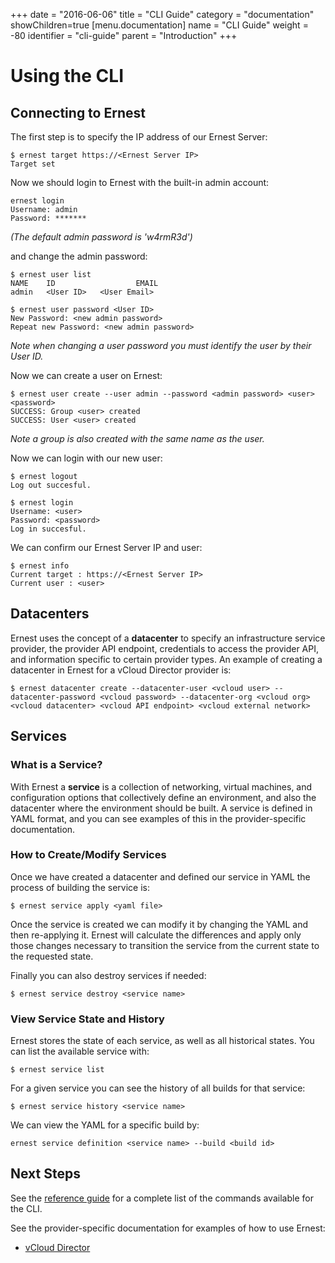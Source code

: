 +++
date = "2016-06-06"
title = "CLI Guide"
category = "documentation"
showChildren=true
[menu.documentation]
  name = "CLI Guide"
  weight = -80
  identifier = "cli-guide"
  parent = "Introduction"
+++

# Using the CLI

## Connecting to Ernest

The first step is to specify the IP address of our Ernest Server:

```
$ ernest target https://<Ernest Server IP>
Target set

```

Now we should login to Ernest with the built-in admin account:

```
ernest login
Username: admin
Password: *******

```
*(The default admin password is 'w4rmR3d')*

and change the admin password:

```
$ ernest user list
NAME	ID					EMAIL
admin	<User ID>	<User Email>

$ ernest user password <User ID>
New Password: <new admin password>
Repeat new Password: <new admin password>

```

*Note when changing a user password you must identify the user by their User ID.*

Now we can create a user on Ernest:

```
$ ernest user create --user admin --password <admin password> <user> <password>
SUCCESS: Group <user> created
SUCCESS: User <user> created

```

*Note a group is also created with the same name as the user.*

Now we can login with our new user:

```
$ ernest logout
Log out succesful.

$ ernest login 
Username: <user>
Password: <password>
Log in succesful.

```

We can confirm our Ernest Server IP and user:

```
$ ernest info
Current target : https://<Ernest Server IP>
Current user : <user>

```

## Datacenters

Ernest uses the concept of a **datacenter** to specify an infrastructure service provider, the provider API endpoint, credentials to access the provider API, and information specific to certain provider types. An example of creating a datacenter in Ernest for a vCloud Director provider is:

```
$ ernest datacenter create --datacenter-user <vcloud user> --datacenter-password <vcloud password> --datacenter-org <vcloud org> <vcloud datacenter> <vcloud API endpoint> <vcloud external network>

```

## Services

### What is a Service?

With Ernest a **service** is a collection of networking, virtual machines, and configuration options that collectively define an environment, and also the datacenter where the environment should be built. A service is defined in YAML format, and you can see examples of this in the provider-specific documentation.

### How to Create/Modify Services

Once we have created a datacenter and defined our service in YAML the process of building the service is:

```
$ ernest service apply <yaml file>
```

Once the service is created we can modify it by changing the YAML and then re-applying it. Ernest will calculate the differences and apply only those changes necessary to transition the service from the current state to the requested state.

Finally you can also destroy services if needed:

```
$ ernest service destroy <service name>
```

### View Service State and History

Ernest stores the state of each service, as well as all historical states. You can list the available service with:

```
$ ernest service list
```

For a given service you can see the history of all builds for that service:

```
$ ernest service history <service name>
```

We can view the YAML for a specific build by:

```
ernest service definition <service name> --build <build id>
```

## Next Steps

See the [reference guide](/documentation/cli-cmds/) for a complete list of the commands available for the CLI.

See the provider-specific documentation for examples of how to use Ernest:

* [vCloud Director](/documentation/vcloud-intro/)